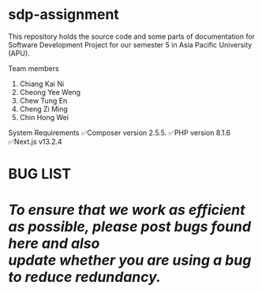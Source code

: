 # sdp-assignment
This repository holds the source code and some parts of documentation for Software Development Project for our semester 5 in Asia Pacific University (APU).

Team members
1. Chiang Kai Ni
2. Cheong Yee Weng
3. Chew Tung En
4. Cheng Zi Ming
5. Chin Hong Wei

System Requirements
✅Composer version 2.5.5.
✅PHP version 8.1.6
✅Next.js v13.2.4

<h1>BUG LIST<h1>
<i>To ensure that we work as efficient as possible, please post bugs found here and also<br>
update whether you are using a bug to reduce redundancy.</i>

<td>
    
</td>
